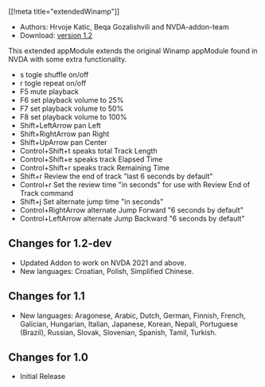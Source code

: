 [[!meta title="extendedWinamp"]]

* Authors: Hrvoje Katic, Beqa Gozalishvili and NVDA-addon-team
* Download: [version 1.2][1]

This extended appModule extends the original Winamp appModule found in NVDA with some extra functionality.

* s togle shuffle on/off
* r togle repeat on/off
* F5 mute playback
* F6 set playback volume to 25%
* F7 set playback volume to 50%
* F8 set playback volume to 100%
* Shift+LeftArrow pan Left
* Shift+RightArrow pan Right
* Shift+UpArrow pan Center
* Control+Shift+t speaks total Track Length
* Control+Shift+e speaks track Elapsed Time
* Control+Shift+r speaks track Remaining Time
* Shift+r Review the end of track "last 6 seconds by default"
* Control+r Set the review time "in seconds" for use with Review End of Track command
* Shift+j Set alternate jump time "in seconds"
* Control+RightArrow alternate Jump Forward "6 seconds by default"
* Control+LeftArrow alternate Jump Backward "6 seconds by default"

## Changes for 1.2-dev ##

* Updated Addon to work on NVDA 2021 and above.
* New languages: Croatian, Polish, Simplified Chinese.

## Changes for 1.1 ##

* New languages: Aragonese, Arabic, Dutch, German, Finnish, French, Galician, Hungarian, Italian, Japanese, Korean, Nepali, Portuguese (Brazil), Russian, Slovak, Slovenian, Spanish, Tamil, Turkish.

## Changes for 1.0 ##

* Initial Release

[1]: https://github.com/beqabeqa473/extendedWinamp/releases/download/v1.2/extendedWinamp-v1.2.nvda-addon
